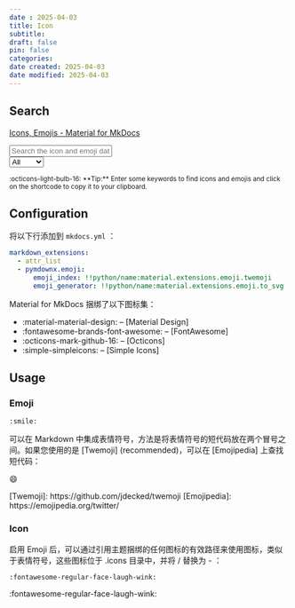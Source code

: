 ```yaml
---
date : 2025-04-03
title: Icon
subtitle: 
draft: false
pin: false
categories: 
date created: 2025-04-03
date modified: 2025-04-03
---
```


## Search

[Icons, Emojis - Material for MkDocs](https://squidfunk.github.io/mkdocs-material/reference/icons-emojis/)

<div class="mdx-iconsearch" data-mdx-component="iconsearch">
  <input
    class="md-input md-input--stretch mdx-iconsearch__input"
    placeholder="Search the icon and emoji database"
    data-mdx-component="iconsearch-query"
  />
  <div class="mdx-iconsearch-result" data-mdx-component="iconsearch-result">
    <select
      class="mdx-iconsearch-result__select"
      data-mdx-component="iconsearch-select"
    >
      <option value="all" selected>All</option>
      <option value="icons">Icons</option>
      <option value="emojis">Emojis</option>
    </select>
    <div class="mdx-iconsearch-result__meta"></div>
    <ol class="mdx-iconsearch-result__list"></ol>
  </div>
</div>
<small>
  :octicons-light-bulb-16:
  **Tip:** Enter some keywords to find icons and emojis and click on the
  shortcode to copy it to your clipboard.
</small>

## Configuration

将以下行添加到 `mkdocs.yml` ：

```yaml
markdown_extensions:
  - attr_list
  - pymdownx.emoji:
      emoji_index: !!python/name:material.extensions.emoji.twemoji
      emoji_generator: !!python/name:material.extensions.emoji.to_svg
```

Material for MkDocs 捆绑了以下图标集：

- :material-material-design: – [Material Design]
- :fontawesome-brands-font-awesome: – [FontAwesome]
- :octicons-mark-github-16: – [Octicons]
- :simple-simpleicons: – [Simple Icons]

## Usage

### Emoji

``` title="Emoji"
:smile:
```
可以在 Markdown 中集成表情符号，方法是将表情符号的短代码放在两个冒号之间。如果您使用的是 [Twemoji] (recommended)，可以在 [Emojipedia] 上查找短代码：
<div class="result" markdown>

:smile:

</div>
  [Twemoji]: https://github.com/jdecked/twemoji
  [Emojipedia]: https://emojipedia.org/twitter/

### Icon

启用 Emoji 后，可以通过引用主题捆绑的任何图标的有效路径来使用图标，类似于表情符号，这些图标位于 .icons 目录中，并将 / 替换为 - ：

``` title="Icon"
:fontawesome-regular-face-laugh-wink:
```

<div class="result" markdown>

:fontawesome-regular-face-laugh-wink:

</div>
